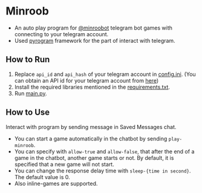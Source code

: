 # Minroob
- An auto play program for [@minroobot](https://telegram.me/minroobot "@minroobot") telegram bot games with connecting to your telegram account.
- Used [pyrogram](https://github.com/pyrogram/pyrogram "pyrogram") framework for the part of interact with telegram.

## How to Run
1. Replace `api_id` and `api_hash` of your telegram account in [config.ini](config.ini). (You can obtain an API id for your telegram account from [here](https://core.telegram.org/api/obtaining_api_id))
2. Install the required libraries mentioned in the [requirements.txt](requirements.txt).
3. Run [main.py](main.py).

## How to Use
Interact with program by sending message in Saved Messages chat.
- You can start a game automatically in the chatbot by sending `play-minroob`.
- You can specify with `allow-true` and `allow-false`, that after the end of a game in the chatbot, another game starts or not. By default, it is specified that a new game will not start.
- You can change the response delay time with `sleep-{time in second}`. The default value is 0.
- Also inline-games are supported.